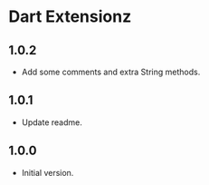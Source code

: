 # Dart Extensionz

## 1.0.2

- Add some comments and extra String methods.

## 1.0.1

- Update readme.

## 1.0.0

- Initial version.
